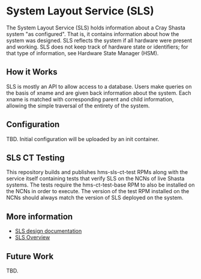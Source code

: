 # System Layout Service (SLS)

The System Layout Service (SLS) holds information about a Cray Shasta system "as configured".  That is, it contains information about how the system was designed.  SLS reflects the system if all hardware were present and working.  SLS does not keep track of hardware state or identifiers; for that type of information, see Hardware State Manager (HSM).

## How it Works

SLS is mostly an API to allow access to a database.  Users make queries on the basis of xname and are given back information about the system.  Each xname is matched with corresponding parent and child information, allowing the simple traversal of the entirety of the system.

## Configuration

TBD.  Initial configuration will be uploaded by an init container.

## SLS CT Testing

This repository builds and publishes hms-sls-ct-test RPMs along with the service itself containing tests that verify SLS on the
NCNs of live Shasta systems. The tests require the hms-ct-test-base RPM to also be installed on the NCNs in order to execute.
The version of the test RPM installed on the NCNs should always match the version of SLS deployed on the system.

## More information

* [SLS design documentation](docs/SLS-design-doc.md)
* [SLS Overview](docs/overview.md)

## Future Work

TBD.
